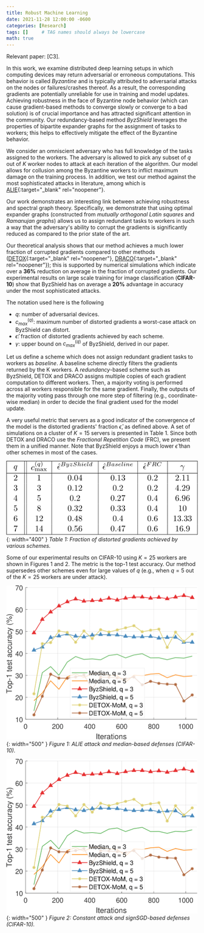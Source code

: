 ```yaml
---
title: Robust Machine Learning
date: 2021-11-28 12:00:00 -0600
categories: [Research]
tags: []     # TAG names should always be lowercase
math: true
---
```

Relevant paper: [C3].

In this work, we examine distributed deep learning setups in which computing devices may return adversarial or erroneous computations. This behavior is called *Byzantine* and is typically attributed to adversarial attacks on the nodes or failures/crashes thereof. As a result, the corresponding gradients are potentially unreliable for use in training and model updates. Achieving robustness in the face of Byzantine node behavior (which can cause gradient-based methods to converge slowly or converge to a bad solution) is of crucial importance and has attracted significant attention in the community. Our redundancy-based method *ByzShield* leverages the properties of bipartite expander graphs for the assignment of tasks to workers; this helps to effectively mitigate the effect of the Byzantine behavior.

We consider an omniscient adversary who has full knowledge of the tasks assigned to the workers. The adversary is allowed to pick any subset of $q$ out of $K$ worker nodes to attack at each iteration of the algorithm. Our model allows for collusion among the Byzantine workers to inflict maximum damage on the training process. In addition, we test our method against the most sophisticated attacks in literature, among which is [ALIE](https://papers.nips.cc/paper/9069-a-little-is-enough-circumventing-defenses-for-distributed-learning){:target="_blank" rel="noopener"}.

Our work demonstrates an interesting link between achieving robustness and spectral graph theory. Specifically, we demonstrate that using optimal expander graphs (constructed from *mutually orthogonal Latin squares* and *Ramanujan graphs*) allows us to assign redundant tasks to workers in such a way that the adversary's ability to corrupt the gradients is significantly reduced as compared to the prior state of the art.

Our theoretical analysis shows that our method achieves a much lower fraction of corrupted gradients compared to other methods ([DETOX](https://papers.nips.cc/paper/9220-detox-a-redundancy-based-framework-for-faster-and-more-robust-gradient-aggregation){:target="_blank" rel="noopener"}, [DRACO](https://icml.cc/Conferences/2018/ScheduleMultitrack?event=3261){:target="_blank" rel="noopener"}); this is supported by numerical simulations which indicate over a **36%** reduction on average in the fraction of corrupted gradients. Our experimental results on large scale training for image classification (**CIFAR-10**) show that ByzShield has on average a **20%** advantage in accuracy under the most sophisticated attacks.

The notation used here is the following
- $q$: number of adversarial devices.
- $c_{max}^{(q)}$: maximum number of distorted gradients a worst-case attack on ByzShield can distort.
- $\hat{\epsilon}$: fraction of distorted gradients achieved by each scheme.
- $\gamma$: upper bound on $c_{max}^{(q)}$ of ByzShield, derived in our paper.

Let us define a scheme which does not assign redundant gradient tasks to workers as *baseline*. A baseline scheme directly filters the gradients returned by the K workers. A *redundancy*-based scheme such as ByzShield, DETOX and DRACO assigns multiple copies of each gradient computation to different workers. Then, a majority voting is performed across all workers responsible for the same gradient. Finally, the outputs of the majority voting pass through one more step of filtering (e.g., coordinate-wise median) in order to decide the final gradient used for the model update.

A very useful metric that servers as a good indicator of the convergence of the model is the distorted gradients' fraction $\hat{\epsilon}$, as defined above. A set of simulations on a cluster of $K=15$ servers is presented in Table 1. Since both DETOX and DRACO use the *Fractional Repetition Code* (FRC), we present them in a unified manner. Note that ByzShield enjoys a much lower $\hat{\epsilon}$ than other schemes in most of the cases.

![Table 1](/kostas_files/e_hat_table_wrapper.png){: width="400" }
*Table 1: Fraction of distorted gradients achieved by various schemes.*

Some of our experimental results on CIFAR-10 using $K=25$ workers are shown in Figures 1 and 2. The metric is the top-1 test accuracy. Our method supersedes other schemes even for large values of $q$ (e.g., when $q=5$ out of the $K=25$ workers are under attack).


![Figure 1](/kostas_files/top1_fig_62.png){: width="500" }
*Figure 1: ALIE attack and median-based defenses (CIFAR-10).*

![Figure 2](/kostas_files/top1_fig_62.png){: width="500" }
*Figure 2: Constant attack and signSGD-based defenses (CIFAR-10).*